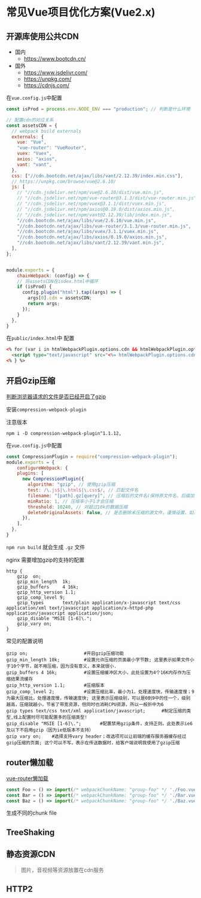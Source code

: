 # 常见Vue项目优化方案(Vue2.x)

## 开源库使用公共CDN

* 国内
  * https://www.bootcdn.cn/
* 国外
  * https://www.jsdelivr.com/
  * https://unpkg.com/
  * https://cdnjs.com/

在`vue.config.js`中配置

```javascript
const isProd = process.env.NODE_ENV === "production"; // 判断是什么环境

// 配置cdn的对应关系
const assetsCDN = {
  // webpack build externals
  externals: {
    vue: "Vue",
    "vue-router": "VueRouter",
    vuex: "Vuex",
    axios: "axios",
    vant: "vant",
  },
  css: ["//cdn.bootcdn.net/ajax/libs/vant/2.12.39/index.min.css"],
  // https://unpkg.com/browse/vue@2.6.10/
  js: [
    // "//cdn.jsdelivr.net/npm/vue@2.6.10/dist/vue.min.js",
    // "//cdn.jsdelivr.net/npm/vue-router@3.1.3/dist/vue-router.min.js",
    // "//cdn.jsdelivr.net/npm/vuex@3.1.1/dist/vuex.min.js",
    // "//cdn.jsdelivr.net/npm/axios@0.19.0/dist/axios.min.js",
    // "//cdn.jsdelivr.net/npm/vant@2.12.39/lib/index.min.js",
    "//cdn.bootcdn.net/ajax/libs/vue/2.6.10/vue.min.js",
    "//cdn.bootcdn.net/ajax/libs/vue-router/3.1.3/vue-router.min.js",
    "//cdn.bootcdn.net/ajax/libs/vuex/3.1.1/vuex.min.js",
    "//cdn.bootcdn.net/ajax/libs/axios/0.19.0/axios.min.js",
    "//cdn.bootcdn.net/ajax/libs/vant/2.12.39/vant.min.js",
  ],
};


module.exports = {
	chainWebpack: (config) => {
    // 将assetsCDN在index.html中循环
    if (isProd) {
      config.plugin("html").tap((args) => {
        args[0].cdn = assetsCDN;
        return args;
      });
    }
  },
}
```

在`public/index.html`中 配置

```html
<% for (var i in htmlWebpackPlugin.options.cdn && htmlWebpackPlugin.options.cdn.js) { %>
  <script type="text/javascript" src="<%= htmlWebpackPlugin.options.cdn.js[i] %>"></script>
<% } %>
```

## 开启Gzip压缩

[判断浏览器请求的文件是否已经开启了gzip](https://github.com/wynnzen/notebook/blob/master/%E5%B7%A5%E5%85%B7/%E5%A6%82%E4%BD%95%E5%9C%A8%E5%BC%80%E5%8F%91%E8%80%85%E5%B7%A5%E5%85%B7%E4%B8%AD%E5%BC%80%E5%90%AFgzip.md)

安装`compression-webpack-plugin`

注意版本

```
npm i -D compression-webpack-plugin^1.1.12,
```

在`vue.config.js`中配置

```javascript
const CompressionPlugin = require("compression-webpack-plugin");
module.exports = {
	configureWebpack: {
    plugins: [
      new CompressionPlugin({
        algorithm: "gzip", // 使用gzip压缩
        test: /\.js$|\.html$|\.css$/, // 匹配文件名
        filename: "[path].gz[query]", // 压缩后的文件名(保持原文件名，后缀加.gz)
        minRatio: 1, // 压缩率小于1才会压缩
        threshold: 10240, // 对超过10k的数据压缩
        deleteOriginalAssets: false, // 是否删除未压缩的源文件，谨慎设置，如果希望提供非gzip的资源，可不设置或者设置为false（比如删除打包后的gz后还可以加载到原始资源文件）
      }),
    ],
  },
}
```

`npm run build` 就会生成 `.gz` 文件

nginx 需要增加gzip的支持的配置

```
http {
    gzip  on;
    gzip_min_length  1k;
    gzip_buffers     4 16k;
    gzip_http_version 1.1;
    gzip_comp_level 9;
    gzip_types       text/plain application/x-javascript text/css application/xml text/javascript application/x-httpd-php application/javascript application/json;
    gzip_disable "MSIE [1-6]\.";
    gzip_vary on;
}
```

常见的配置说明

```
gzip on;                     #开启gzip压缩功能
gzip_min_length 10k;         #设置允许压缩的页面最小字节数; 这里表示如果文件小于10个字节，就不用压缩，因为没有意义，本来就很小.
gzip_buffers 4 16k;          #设置压缩缓冲区大小，此处设置为4个16K内存作为压缩结果流缓存
gzip_http_version 1.1;       #压缩版本
gzip_comp_level 2;           #设置压缩比率，最小为1，处理速度快，传输速度慢；9为最大压缩比，处理速度慢，传输速度快; 这里表示压缩级别，可以是0到9中的任一个，级别越高，压缩就越小，节省了带宽资源，但同时也消耗CPU资源，所以一般折中为6
gzip types text/css text/xml application/javascript;      #制定压缩的类型,线上配置时尽可能配置多的压缩类型!
gzip_disable "MSIE [1-6]\.";       #配置禁用gzip条件，支持正则。此处表示ie6及以下不启用gzip（因为ie低版本不支持）
gzip vary on;    #选择支持vary header；改选项可以让前端的缓存服务器缓存经过gzip压缩的页面; 这个可以不写，表示在传送数据时，给客户端说明我使用了gzip压缩
```

## router懒加载

[vue-router懒加载](https://router.vuejs.org/zh/guide/advanced/lazy-loading.html)

```javascript
const Foo = () => import(/* webpackChunkName: "group-foo" */ './Foo.vue')
const Bar = () => import(/* webpackChunkName: "group-foo" */ './Bar.vue')
const Baz = () => import(/* webpackChunkName: "group-foo" */ './Baz.vue')
```

生成不同的chunk file

## TreeShaking


## 静态资源CDN

> 图片，音视频等资源放置在cdn服务

## HTTP2

